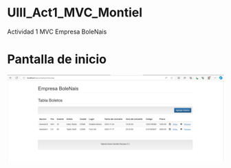 # UIII_Act1_MVC_Montiel
Actividad 1 MVC Empresa BoleNais

# Pantalla de inicio
![Pantalla inicio](https://github.com/nkmserrano/UIII_Act1_MVC_Montiel/blob/main/inicio.png)
